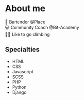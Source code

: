 # About me

🍺 Bartender @Place <br>
💻 Community Coach @Bit-Academy<br>
🧗‍♂️ Like to go climbing

## Specialties
- HTML
- CSS
- Javascript
- SCSS
- PHP
- Python
- Django

